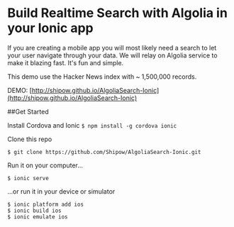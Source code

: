 # Build Realtime Search with Algolia in your Ionic app
If you are creating a mobile app you will most likely need a search to let your user navigate through your data. We will relay on Algolia service to make it blazing fast. It's fun and simple.

This demo use the Hacker News index with ~ 1,500,000 records.

DEMO: [http://shipow.github.io/AlgoliaSearch-Ionic](http://shipow.github.io/AlgoliaSearch-Ionic)

##Get Started

Install Cordova and Ionic
`$ npm install -g cordova ionic`

Clone this repo

```$ git clone https://github.com/Shipow/AlgoliaSearch-Ionic.git```

Run it on your computer...

``$ ionic serve ``

...or run it in your device or simulator
```
$ ionic platform add ios
$ ionic build ios
$ ionic emulate ios
```
